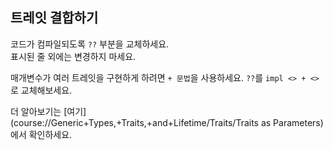 ## 트레잇 결합하기

코드가 컴파일되도록 `??` 부분을 교체하세요.  
표시된 줄 외에는 변경하지 마세요.

<div class="hint">
매개변수가 여러 트레잇을 구현하게 하려면 <code>+ 문법</code>을 사용하세요.  
<code>??</code>를 <code>impl <> + <></code>로 교체해보세요.

더 알아보기는 [여기](course://Generic+Types,+Traits,+and+Lifetime/Traits/Traits as Parameters)에서 확인하세요.
</div>